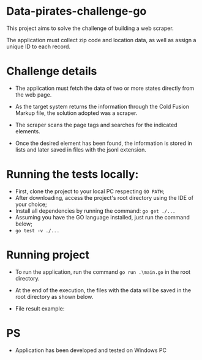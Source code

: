# Data-pirates-challenge-go

This project aims to solve the challenge of building a web scraper.

The application must collect zip code and location data, as well as assign a unique ID to each record.

# Challenge details

- The application must fetch the data of two or more states directly from the web page.

- As the target system returns the information through the Cold Fusion Markup file, the solution adopted was a scraper.



- The scraper scans the page tags and searches for the indicated elements.

- Once the desired element has been found, the information is stored in lists and later saved in files with the jsonl extension.

# Running the tests locally:
- First, clone the project to your local PC respecting `GO PATH`;
- After downloading, access the project's root directory using the IDE of your choice;
- Install all dependencies by running the command: `go get ./...`
- Assuming you have the GO language installed, just run the command below;
- `go test -v ./...`



# Running project

- To run the application, run the command `go run .\main.go` in the root directory.

- At the end of the execution, the files with the data will be saved in the root directory as shown below.


- File result example:


# PS
- Application has been developed and tested on Windows PC
